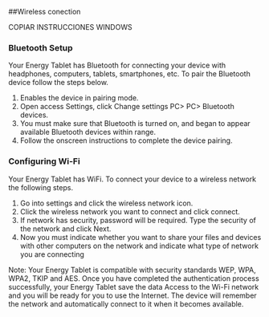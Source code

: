 ##Wireless conection

COPIAR  INSTRUCCIONES WINDOWS

### Bluetooth Setup

Your Energy Tablet has Bluetooth for connecting your device with headphones, computers, tablets, smartphones, etc. To pair the Bluetooth device follow the steps below. 

1. Enables the device in pairing mode. 
2. Open access Settings, click Change settings PC> PC> Bluetooth devices. 
3. You must make sure that Bluetooth is turned on, and began to appear available Bluetooth devices within range. 
4. Follow the onscreen instructions to complete the device pairing. 

### Configuring Wi-Fi 

Your Energy Tablet has WiFi. To connect your device to a wireless network the following steps. 

1. Go into settings and click the wireless network icon. 
2. Click the wireless network you want to connect and click connect.
3. If network has security, password will be required. Type the security of the network and click Next. 
4. Now you must indicate whether you want to share your files and devices with other computers on the network and indicate what type of network you are connecting 

Note: Your Energy Tablet is compatible with security standards WEP, WPA, WPA2, TKIP and AES. Once you have completed the authentication process successfully, your Energy Tablet save the data 
Access to the Wi-Fi network and you will be ready for you to use the Internet. The device will remember the network and 
automatically connect to it when it becomes available.
